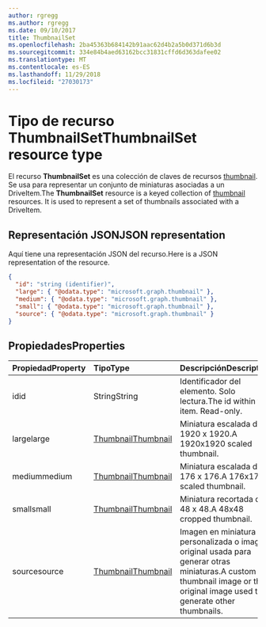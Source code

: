 ```yaml
---
author: rgregg
ms.author: rgregg
ms.date: 09/10/2017
title: ThumbnailSet
ms.openlocfilehash: 2ba45363b684142b91aac62d4b2a5b0d371d6b3d
ms.sourcegitcommit: 334e84b4aed63162bcc31831cffd6d363dafee02
ms.translationtype: MT
ms.contentlocale: es-ES
ms.lasthandoff: 11/29/2018
ms.locfileid: "27030173"
---
```

# <a name="thumbnailset-resource-type"></a><span data-ttu-id="145e2-102">Tipo de recurso ThumbnailSet</span><span class="sxs-lookup"><span data-stu-id="145e2-102">ThumbnailSet resource type</span></span>

<span data-ttu-id="145e2-p101">El recurso **ThumbnailSet** es una colección de claves de recursos [thumbnail](thumbnail.md). Se usa para representar un conjunto de miniaturas asociadas a un DriveItem.</span><span class="sxs-lookup"><span data-stu-id="145e2-p101">The **ThumbnailSet** resource is a keyed collection of [thumbnail](thumbnail.md) resources. It is used to represent a set of thumbnails associated with a DriveItem.</span></span>

## <a name="json-representation"></a><span data-ttu-id="145e2-105">Representación JSON</span><span class="sxs-lookup"><span data-stu-id="145e2-105">JSON representation</span></span>

<span data-ttu-id="145e2-106">Aquí tiene una representación JSON del recurso.</span><span class="sxs-lookup"><span data-stu-id="145e2-106">Here is a JSON representation of the resource.</span></span>

<!--{
  "blockType": "resource",
  "optionalProperties": [
    "source",
    "small",
    "medium",
    "large"
  ],
  "keyProperty": "id",
  "baseType": "microsoft.graph.entity",
  "@odata.type": "microsoft.graph.thumbnailSet",
  "openType": true
}-->

```json
{
  "id": "string (identifier)",
  "large": { "@odata.type": "microsoft.graph.thumbnail" },
  "medium": { "@odata.type": "microsoft.graph.thumbnail" },
  "small": { "@odata.type": "microsoft.graph.thumbnail" },
  "source": { "@odata.type": "microsoft.graph.thumbnail" }
}
```

## <a name="properties"></a><span data-ttu-id="145e2-107">Propiedades</span><span class="sxs-lookup"><span data-stu-id="145e2-107">Properties</span></span>

| <span data-ttu-id="145e2-108">Propiedad</span><span class="sxs-lookup"><span data-stu-id="145e2-108">Property</span></span> | <span data-ttu-id="145e2-109">Tipo</span><span class="sxs-lookup"><span data-stu-id="145e2-109">Type</span></span>                      | <span data-ttu-id="145e2-110">Descripción</span><span class="sxs-lookup"><span data-stu-id="145e2-110">Description</span></span>                                                                       |
|:---------|:--------------------------|:----------------------------------------------------------------------------------|
| <span data-ttu-id="145e2-111">id</span><span class="sxs-lookup"><span data-stu-id="145e2-111">id</span></span>       | <span data-ttu-id="145e2-112">String</span><span class="sxs-lookup"><span data-stu-id="145e2-112">String</span></span>                    | <span data-ttu-id="145e2-p102">Identificador del elemento. Solo lectura.</span><span class="sxs-lookup"><span data-stu-id="145e2-p102">The id within the item. Read-only.</span></span>                                                |
| <span data-ttu-id="145e2-115">large</span><span class="sxs-lookup"><span data-stu-id="145e2-115">large</span></span>    | [<span data-ttu-id="145e2-116">Thumbnail</span><span class="sxs-lookup"><span data-stu-id="145e2-116">Thumbnail</span></span>](thumbnail.md) | <span data-ttu-id="145e2-117">Miniatura escalada de 1920 x 1920.</span><span class="sxs-lookup"><span data-stu-id="145e2-117">A 1920x1920 scaled thumbnail.</span></span>                                                     |
| <span data-ttu-id="145e2-118">medium</span><span class="sxs-lookup"><span data-stu-id="145e2-118">medium</span></span>   | [<span data-ttu-id="145e2-119">Thumbnail</span><span class="sxs-lookup"><span data-stu-id="145e2-119">Thumbnail</span></span>](thumbnail.md) | <span data-ttu-id="145e2-120">Miniatura escalada de 176 x 176.</span><span class="sxs-lookup"><span data-stu-id="145e2-120">A 176x176 scaled thumbnail.</span></span>                                                       |
| <span data-ttu-id="145e2-121">small</span><span class="sxs-lookup"><span data-stu-id="145e2-121">small</span></span>    | [<span data-ttu-id="145e2-122">Thumbnail</span><span class="sxs-lookup"><span data-stu-id="145e2-122">Thumbnail</span></span>](thumbnail.md) | <span data-ttu-id="145e2-123">Miniatura recortada de 48 x 48.</span><span class="sxs-lookup"><span data-stu-id="145e2-123">A 48x48 cropped thumbnail.</span></span>                                                        |
| <span data-ttu-id="145e2-124">source</span><span class="sxs-lookup"><span data-stu-id="145e2-124">source</span></span>   | [<span data-ttu-id="145e2-125">Thumbnail</span><span class="sxs-lookup"><span data-stu-id="145e2-125">Thumbnail</span></span>](thumbnail.md) | <span data-ttu-id="145e2-126">Imagen en miniatura personalizada o imagen original usada para generar otras miniaturas.</span><span class="sxs-lookup"><span data-stu-id="145e2-126">A custom thumbnail image or the original image used to generate other thumbnails.</span></span> |

<!-- uuid: 8fcb5dbc-d5aa-4681-8e31-b001d5168d79
2015-10-25 14:57:30 UTC -->
<!-- {
  "type": "#page.annotation",
  "description": "ThumbnailSet enables access to thumbnails of different sizes",
  "section": "documentation",
  "tocPath": "Resources/ThumbnailSet"
} -->
